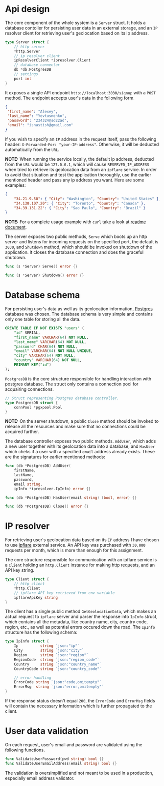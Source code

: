 # Api design
The core component of the whole system is a `Server` struct.
It holds a database contoller for persisting user data in an external storage, and an `IP` resolver client for retrieving user's geolocation based on its ip address. 
```go
type Server struct {
	// http server
	*http.Server
	// ip resolver client
	ipResolverClient *ipresolver.Client
	// database connector
	db *db.PostgresDB
	// settings
	port int
}
```
It exposes a single API endpoint `http://localhost:3030/signup` with a `POST` method. The endpoint accepts user's data in the following form. 
```json
{
 "first_name": "Alexey",
 "last_name": "Yevtusnenko",
 "password": "234324@sd22ad",
 "email": "isnastish@gmail.com"
}
```
If you wish to specify an `IP` address in the request itself, pass the following header: `X-Forwarded-For: "your-IP-address"`. Otherwise, it will be deducted automatically from the `URL`.

**NOTE:**  When running the service locally, the default ip address, deducted from the `URL` would be `127.0.0.1`, which will cause `RESERVED_IP_ADDRESS` when tried to retrieve its geolocation data from an `ipflare` service. In order to avoid that situation and test the application thoroughly, use the earlier mentioned header and pass any ip address you want. 
Here are some examples: 
```json
{
    "34.21.9.50": { "City": "Washington", "Country": "United States" },
    "34.130.107.20": { "City": "Toronto", "Country": "Canada" },
    "34.39.131.22": { "City": "Sao Paulo", "Country": "Brazil" }
}
```
**NOTE:** For a complete usage example with `curl` take a look at [readme document](/README.md).

The server exposes two public methods, `Serve` which boots up an http server and listens for incoming requests on the specified port, the default is `3030`, and `Shutdown` method, which should be invoked on shutdown of the application. It closes the database connection and does the graceful shutdown. 
```go
func (s *Server) Serve() error {}

func (s *Server) Shutdown() error {}
```

# Database schema
For persisting user's data as well as its geolocation information, [Postgres](https://www.postgresql.org/) database was chosen. The database schema is very simple and contains only one table for storing all the data.

```sql
CREATE TABLE IF NOT EXISTS "users" (
    "id" SERIAL,
    "first_name" VARCHAR(64) NOT NULL,
    "last_name" VARCHAR(64) NOT NULL,
    "password" CHAR(64) NOT NULL,
    "email" VARCHAR(64) NOT NULL UNIQUE,
    "city" VARCHAR(64) NOT NULL,
    "country" VARCHAR(64) NOT NULL,
    PRIMARY KEY("id")
);
```

`PostgresDB` is the core structure responsible for handling interaction with postgres database. The struct only contains a connection pool for acquairing connections.

```go
// Struct representing Postgres database controller.
type PostgresDB struct {
	connPool *pgxpool.Pool
}
```

**NOTE:** On the server shutdown, a public `Close` method should be invoked to release all the resources and make sure that no connections could be acquired further.

The database controller exposes two public methods. `AddUser`, which adds a new user together with its geolocation data into a database, and `HasUser` which cheks if a user with a specified `email` address already exists.
These are the signatures for earlier mentioned methods:

```go
func (db *PostgresDB) AddUser(
    firstName,
    lastName,
    password, 
    email string, 
    ipInfo *ipresolver.IpInfo) error {}

func (db *PostgresDB) HasUser(email string) (bool, error) {}

func (db *PostgresDB) Close() error {}
```

# IP resolver

For retrieving user's geolocation data based on its `IP` address I have chosen to use [ipflare](https://www.ipflare.io/) external service. An API key was purchased with `30,000` requests per month, which is more than enough for this assignment.

The core structure responsible for communication with an ipflare service is a `Client` holding an `http.Client` instance for making http requests, and an API key string.

```go
type Client struct {
	// http client
	*http.Client
	// ipflare API key retrieved from env variable
	ipflareApiKey string
}
```

The client has a single public method `GetGeolocationData`, which makes an actual request to `ipflare` server and parser the response into `IpInfo` struct, which contains all the metadata, like country name, city, country code, region, etc., as well as potential errors occured down the road.
The `IpInfo` structure has the following schema:

```go
type IpInfo struct {
	Ip          string `json:"ip"`
	City        string `json:"city"`
	Region      string `json:"region"`
	RegionCode  string `json:"region_code"`
	Country     string `json:"country_name"`
	CountryCode string `json:"country_code"`

	// error handling
	ErrorCode string `json:"code,omitempty"`
	ErrorMsg  string `json:"error,omitempty"`
}
```

If the response status doesn't equal `200`, the `ErrorCode` and `ErrorMsg` fields will contain the necessary information which is further propagated to the client.

# User data validation

On each request, user's email and password are validated using the following functions.

```go
func ValidateUserPassword(pwd string) bool {}
func ValidateUserEmailAddress(email string) bool {}
```

The validation is oversimplified and not meant to be used in a production, especially email address validator.
